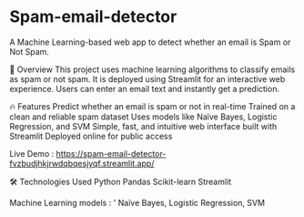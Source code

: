 ﻿# Spam-email-detector
A Machine Learning-based web app to detect whether an email is Spam or Not Spam.


🚀 Overview
This project uses machine learning algorithms to classify emails as spam or not spam.
It is deployed using Streamlit for an interactive web experience. Users can enter an email text and instantly get a prediction.

🔥 Features
Predict whether an email is spam or not in real-time
Trained on a clean and reliable spam dataset
Uses models like Naïve Bayes, Logistic Regression, and SVM
Simple, fast, and intuitive web interface built with Streamlit
Deployed online for public access

Live Demo : https://spam-email-detector-fvzbudjhkjrwdqbqesjyqf.streamlit.app/

🛠 Technologies Used
Python
Pandas
Scikit-learn
Streamlit


Machine Learning models : '
Naïve Bayes, 
Logistic Regression,
SVM


